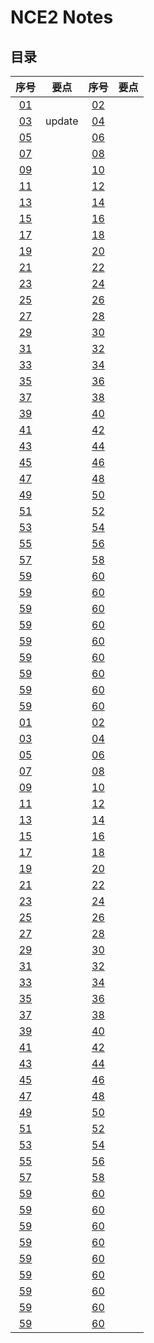 # **NCE2 Notes**  
## **目录**

|  序号  |  要点  |  序号  |  要点  |
|:-:|:-:|:-:|:-:|
| [01](https://moodhappy.github.io/moodHappy.gitHub.io-nce/nce2/01.html)|  | [02](https://moodhappy.github.io/moodHappy.gitHub.io-nce/nce2/02.html)|  |
| [03](https://moodhappy.github.io/moodHappy.gitHub.io-nce/nce2/03.html)| update | [04](https://moodhappy.github.io/moodHappy.gitHub.io-nce/nce2/04.html)|  |
| [05](https://moodhappy.github.io/moodHappy.gitHub.io-nce/nce2/05.html)|  | [06](https://moodhappy.github.io/moodHappy.gitHub.io-nce/nce2/06.html)|  |
| [07](https://moodhappy.github.io/moodHappy.gitHub.io-nce/nce2/07.html)|  | [08](https://moodhappy.github.io/moodHappy.gitHub.io-nce/nce2/08.html)|  |
| [09](https://moodhappy.github.io/moodHappy.gitHub.io-nce/nce2/09.html)|  | [10](https://moodhappy.github.io/moodHappy.gitHub.io-nce/nce2/10.html)|  |
| [11](https://moodhappy.github.io/moodHappy.gitHub.io-nce/nce2/11.html)|  | [12](https://moodhappy.github.io/moodHappy.gitHub.io-nce/nce2/12.html)|  |
| [13](https://moodhappy.github.io/moodHappy.gitHub.io-nce/nce2/13.html)|  | [14](https://moodhappy.github.io/moodHappy.gitHub.io-nce/nce2/14.html)|  |
| [15](https://moodhappy.github.io/moodHappy.gitHub.io-nce/nce2/15.html)|  | [16](https://moodhappy.github.io/moodHappy.gitHub.io-nce/nce2/16.html)|  |
| [17](https://moodhappy.github.io/moodHappy.gitHub.io-nce/nce2/17.html)|  | [18](https://moodhappy.github.io/moodHappy.gitHub.io-nce/nce2/18.html)|  |
| [19](https://moodhappy.github.io/moodHappy.gitHub.io-nce/nce2/19.html)|  | [20](https://moodhappy.github.io/moodHappy.gitHub.io-nce/nce2/20.html)|  |
| [21](https://moodhappy.github.io/moodHappy.gitHub.io-nce/nce2/21.html)|  | [22](https://moodhappy.github.io/moodHappy.gitHub.io-nce/nce2/22.html)|  |
| [23](https://moodhappy.github.io/moodHappy.gitHub.io-nce/nce2/23.html)|  | [24](https://moodhappy.github.io/moodHappy.gitHub.io-nce/nce2/24.html)|  |
| [25](https://moodhappy.github.io/moodHappy.gitHub.io-nce/nce2/25.html)|  | [26](https://moodhappy.github.io/moodHappy.gitHub.io-nce/nce2/26.html)|  |
| [27](https://moodhappy.github.io/moodHappy.gitHub.io-nce/nce2/27.html)|  | [28](https://moodhappy.github.io/moodHappy.gitHub.io-nce/nce2/28.html)|  |
| [29](https://moodhappy.github.io/moodHappy.gitHub.io-nce/nce2/29.html)|  | [30](https://moodhappy.github.io/moodHappy.gitHub.io-nce/nce2/30.html)|  |
|[31](https://moodhappy.github.io/moodHappy.gitHub.io-nce/nce2/31.html)|  | [32](https://moodhappy.github.io/moodHappy.gitHub.io-nce/nce2/32.html)|  |
| [33](https://moodhappy.github.io/moodHappy.gitHub.io-nce/nce2/33.html)|  | [34](https://moodhappy.github.io/moodHappy.gitHub.io-nce/nce2/34.html)|  |
| [35](https://moodhappy.github.io/moodHappy.gitHub.io-nce/nce2/35.html)|  | [36](https://moodhappy.github.io/moodHappy.gitHub.io-nce/nce2/36.html)|  |
| [37](https://moodhappy.github.io/moodHappy.gitHub.io-nce/nce2/37.html)|  | [38](https://moodhappy.github.io/moodHappy.gitHub.io-nce/nce2/38.html)|  |
| [39](https://moodhappy.github.io/moodHappy.gitHub.io-nce/nce2/39.html)|  | [40](https://moodhappy.github.io/moodHappy.gitHub.io-nce/nce2/40.html)|  |
| [41](https://moodhappy.github.io/moodHappy.gitHub.io-nce/nce2/41.html)|  | [42](https://moodhappy.github.io/moodHappy.gitHub.io-nce/nce2/42.html)|  |
| [43](https://moodhappy.github.io/moodHappy.gitHub.io-nce/nce2/43.html)|  | [44](https://moodhappy.github.io/moodHappy.gitHub.io-nce/nce2/44.html)|  |
| [45](https://moodhappy.github.io/moodHappy.gitHub.io-nce/nce2/45.html)|  | [46](https://moodhappy.github.io/moodHappy.gitHub.io-nce/nce2/46.html)|  |
| [47](https://moodhappy.github.io/moodHappy.gitHub.io-nce/nce2/47.html)|  | [48](https://moodhappy.github.io/moodHappy.gitHub.io-nce/nce2/48.html)|  |
| [49](https://moodhappy.github.io/moodHappy.gitHub.io-nce/nce2/49.html)|  | [50](https://moodhappy.github.io/moodHappy.gitHub.io-nce/nce2/50.html)|  |
| [51](https://moodhappy.github.io/moodHappy.gitHub.io-nce/nce2/51.html)|  | [52](https://moodhappy.github.io/moodHappy.gitHub.io-nce/nce2/52.html)|  |
| [53](https://moodhappy.github.io/moodHappy.gitHub.io-nce/nce2/53.html)|  | [54](https://moodhappy.github.io/moodHappy.gitHub.io-nce/nce2/54.html)|  |
| [55](https://moodhappy.github.io/moodHappy.gitHub.io-nce/nce2/55.html)|  | [56](https://moodhappy.github.io/moodHappy.gitHub.io-nce/nce2/56.html)|  |
| [57](https://moodhappy.github.io/moodHappy.gitHub.io-nce/nce2/57.html)|  | [58](https://moodhappy.github.io/moodHappy.gitHub.io-nce/nce2/58.html)|  |
| [59](https://moodhappy.github.io/moodHappy.gitHub.io-nce/nce2/59.html)|  | [60](https://moodhappy.github.io/moodHappy.gitHub.io-nce/nce2/60.html)|  |
| [59](https://moodhappy.github.io/moodHappy.gitHub.io-nce/nce2/59.html)|  | [60](https://moodhappy.github.io/moodHappy.gitHub.io-nce/nce2/60.html)|  |
| [59](https://moodhappy.github.io/moodHappy.gitHub.io-nce/nce2/59.html)|  | [60](https://moodhappy.github.io/moodHappy.gitHub.io-nce/nce2/60.html)|  |
| [59](https://moodhappy.github.io/moodHappy.gitHub.io-nce/nce2/59.html)|  | [60](https://moodhappy.github.io/moodHappy.gitHub.io-nce/nce2/60.html)|  |
| [59](https://moodhappy.github.io/moodHappy.gitHub.io-nce/nce2/59.html)|  | [60](https://moodhappy.github.io/moodHappy.gitHub.io-nce/nce2/60.html)|  |
| [59](https://moodhappy.github.io/moodHappy.gitHub.io-nce/nce2/59.html)|  | [60](https://moodhappy.github.io/moodHappy.gitHub.io-nce/nce2/60.html)|  |
| [59](https://moodhappy.github.io/moodHappy.gitHub.io-nce/nce2/59.html)|  | [60](https://moodhappy.github.io/moodHappy.gitHub.io-nce/nce2/60.html)|  |
| [59](https://moodhappy.github.io/moodHappy.gitHub.io-nce/nce2/59.html)|  | [60](https://moodhappy.github.io/moodHappy.gitHub.io-nce/nce2/60.html)|  |
| [59](https://moodhappy.github.io/moodHappy.gitHub.io-nce/nce2/59.html)|  | [60](https://moodhappy.github.io/moodHappy.gitHub.io-nce/nce2/60.html)|  |
| [01](https://moodhappy.github.io/moodHappy.gitHub.io-nce/nce2/01.html)|  | [02](https://moodhappy.github.io/moodHappy.gitHub.io-nce/nce2/02.html)|  |
| [03](https://moodhappy.github.io/moodHappy.gitHub.io-nce/nce2/03.html)|  | [04](https://moodhappy.github.io/moodHappy.gitHub.io-nce/nce2/04.html)|  |
| [05](https://moodhappy.github.io/moodHappy.gitHub.io-nce/nce2/05.html)|  | [06](https://moodhappy.github.io/moodHappy.gitHub.io-nce/nce2/06.html)|  |
| [07](https://moodhappy.github.io/moodHappy.gitHub.io-nce/nce2/07.html)|  | [08](https://moodhappy.github.io/moodHappy.gitHub.io-nce/nce2/08.html)|  |
| [09](https://moodhappy.github.io/moodHappy.gitHub.io-nce/nce2/09.html)|  | [10](https://moodhappy.github.io/moodHappy.gitHub.io-nce/nce2/10.html)|  |
| [11](https://moodhappy.github.io/moodHappy.gitHub.io-nce/nce2/11.html)|  | [12](https://moodhappy.github.io/moodHappy.gitHub.io-nce/nce2/12.html)|  |
| [13](https://moodhappy.github.io/moodHappy.gitHub.io-nce/nce2/13.html)|  | [14](https://moodhappy.github.io/moodHappy.gitHub.io-nce/nce2/14.html)|  |
| [15](https://moodhappy.github.io/moodHappy.gitHub.io-nce/nce2/15.html)|  | [16](https://moodhappy.github.io/moodHappy.gitHub.io-nce/nce2/16.html)|  |
| [17](https://moodhappy.github.io/moodHappy.gitHub.io-nce/nce2/17.html)|  | [18](https://moodhappy.github.io/moodHappy.gitHub.io-nce/nce2/18.html)|  |
| [19](https://moodhappy.github.io/moodHappy.gitHub.io-nce/nce2/19.html)|  | [20](https://moodhappy.github.io/moodHappy.gitHub.io-nce/nce2/20.html)|  |
| [21](https://moodhappy.github.io/moodHappy.gitHub.io-nce/nce2/21.html)|  | [22](https://moodhappy.github.io/moodHappy.gitHub.io-nce/nce2/22.html)|  |
| [23](https://moodhappy.github.io/moodHappy.gitHub.io-nce/nce2/23.html)|  | [24](https://moodhappy.github.io/moodHappy.gitHub.io-nce/nce2/24.html)|  |
| [25](https://moodhappy.github.io/moodHappy.gitHub.io-nce/nce2/25.html)|  | [26](https://moodhappy.github.io/moodHappy.gitHub.io-nce/nce2/26.html)|  |
| [27](https://moodhappy.github.io/moodHappy.gitHub.io-nce/nce2/27.html)|  | [28](https://moodhappy.github.io/moodHappy.gitHub.io-nce/nce2/28.html)|  |
| [29](https://moodhappy.github.io/moodHappy.gitHub.io-nce/nce2/29.html)|  | [30](https://moodhappy.github.io/moodHappy.gitHub.io-nce/nce2/30.html)|  |
|[31](https://moodhappy.github.io/moodHappy.gitHub.io-nce/nce2/31.html)|  | [32](https://moodhappy.github.io/moodHappy.gitHub.io-nce/nce2/32.html)|  |
| [33](https://moodhappy.github.io/moodHappy.gitHub.io-nce/nce2/33.html)|  | [34](https://moodhappy.github.io/moodHappy.gitHub.io-nce/nce2/34.html)|  |
| [35](https://moodhappy.github.io/moodHappy.gitHub.io-nce/nce2/35.html)|  | [36](https://moodhappy.github.io/moodHappy.gitHub.io-nce/nce2/36.html)|  |
| [37](https://moodhappy.github.io/moodHappy.gitHub.io-nce/nce2/37.html)|  | [38](https://moodhappy.github.io/moodHappy.gitHub.io-nce/nce2/38.html)|  |
| [39](https://moodhappy.github.io/moodHappy.gitHub.io-nce/nce2/39.html)|  | [40](https://moodhappy.github.io/moodHappy.gitHub.io-nce/nce2/40.html)|  |
| [41](https://moodhappy.github.io/moodHappy.gitHub.io-nce/nce2/41.html)|  | [42](https://moodhappy.github.io/moodHappy.gitHub.io-nce/nce2/42.html)|  |
| [43](https://moodhappy.github.io/moodHappy.gitHub.io-nce/nce2/43.html)|  | [44](https://moodhappy.github.io/moodHappy.gitHub.io-nce/nce2/44.html)|  |
| [45](https://moodhappy.github.io/moodHappy.gitHub.io-nce/nce2/45.html)|  | [46](https://moodhappy.github.io/moodHappy.gitHub.io-nce/nce2/46.html)|  |
| [47](https://moodhappy.github.io/moodHappy.gitHub.io-nce/nce2/47.html)|  | [48](https://moodhappy.github.io/moodHappy.gitHub.io-nce/nce2/48.html)|  |
| [49](https://moodhappy.github.io/moodHappy.gitHub.io-nce/nce2/49.html)|  | [50](https://moodhappy.github.io/moodHappy.gitHub.io-nce/nce2/50.html)|  |
| [51](https://moodhappy.github.io/moodHappy.gitHub.io-nce/nce2/51.html)|  | [52](https://moodhappy.github.io/moodHappy.gitHub.io-nce/nce2/52.html)|  |
| [53](https://moodhappy.github.io/moodHappy.gitHub.io-nce/nce2/53.html)|  | [54](https://moodhappy.github.io/moodHappy.gitHub.io-nce/nce2/54.html)|  |
| [55](https://moodhappy.github.io/moodHappy.gitHub.io-nce/nce2/55.html)|  | [56](https://moodhappy.github.io/moodHappy.gitHub.io-nce/nce2/56.html)|  |
| [57](https://moodhappy.github.io/moodHappy.gitHub.io-nce/nce2/57.html)|  | [58](https://moodhappy.github.io/moodHappy.gitHub.io-nce/nce2/58.html)|  |
| [59](https://moodhappy.github.io/moodHappy.gitHub.io-nce/nce2/59.html)|  | [60](https://moodhappy.github.io/moodHappy.gitHub.io-nce/nce2/60.html)|  |
| [59](https://moodhappy.github.io/moodHappy.gitHub.io-nce/nce2/59.html)|  | [60](https://moodhappy.github.io/moodHappy.gitHub.io-nce/nce2/60.html)|  |
| [59](https://moodhappy.github.io/moodHappy.gitHub.io-nce/nce2/59.html)|  | [60](https://moodhappy.github.io/moodHappy.gitHub.io-nce/nce2/60.html)|  |
| [59](https://moodhappy.github.io/moodHappy.gitHub.io-nce/nce2/59.html)|  | [60](https://moodhappy.github.io/moodHappy.gitHub.io-nce/nce2/60.html)|  |
| [59](https://moodhappy.github.io/moodHappy.gitHub.io-nce/nce2/59.html)|  | [60](https://moodhappy.github.io/moodHappy.gitHub.io-nce/nce2/60.html)|  |
| [59](https://moodhappy.github.io/moodHappy.gitHub.io-nce/nce2/59.html)|  | [60](https://moodhappy.github.io/moodHappy.gitHub.io-nce/nce2/60.html)|  |
| [59](https://moodhappy.github.io/moodHappy.gitHub.io-nce/nce2/59.html)|  | [60](https://moodhappy.github.io/moodHappy.gitHub.io-nce/nce2/60.html)|  |
| [59](https://moodhappy.github.io/moodHappy.gitHub.io-nce/nce2/59.html)|  | [60](https://moodhappy.github.io/moodHappy.gitHub.io-nce/nce2/60.html)|  |
| [59](https://moodhappy.github.io/moodHappy.gitHub.io-nce/nce2/59.html)|  | [60](https://moodhappy.github.io/moodHappy.gitHub.io-nce/nce2/60.html)|  |